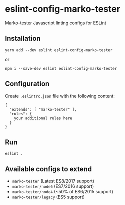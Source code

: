 # eslint-config-marko-tester
Marko-tester Javascript linting configs for ESLint

## Installation
```
yarn add --dev eslint eslint-config-marko-tester
```
or
```
npm i --save-dev eslint eslint-config-marko-tester
```

## Configuration
Create `.eslintrc.json` file with the following content:
```
{
  "extends": [ "marko-tester" ],
  "rules": {
    your additional rules here
  }
}
```

## Run
```
eslint .
```

## Available configs to extend
- `marko-tester` (Latest ES8/2017 support)
- `marko-tester/node6` (ES7/2016 support)
- `marko-tester/node4` (~50% of ES6/2015 support)
- `marko-tester/legacy` (ES5 support)
